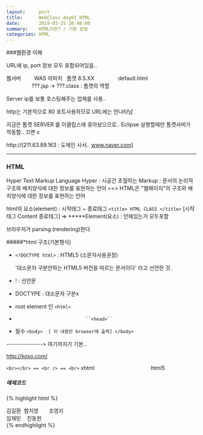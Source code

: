 ```yaml
---
layout:     post
title:      WebClass day01 HTML
date:       2019-03-25 20:40:00
summary:    HTML이란? / 기본 문법
categories: HTML
---
```

###웹환경 이해

URL에 ip, port 정보 모두 포함되어있음..

웹서버	&nbsp;&nbsp;&nbsp;&nbsp;&nbsp;&nbsp;&nbsp;	WAS
아파치&nbsp;&nbsp;&nbsp;톰캣 8.5.XX
&nbsp;&nbsp;&nbsp;&nbsp;&nbsp;&nbsp;&nbsp;&nbsp;&nbsp;&nbsp;&nbsp;&nbsp;&nbsp;&nbsp;&nbsp;default.html	
&nbsp;&nbsp;&nbsp;&nbsp;&nbsp;&nbsp;&nbsp;&nbsp;&nbsp;&nbsp;&nbsp;&nbsp;&nbsp;&nbsp;&nbsp;&nbsp;&nbsp;???.jsp -> ???.class : 톰캣의 역할
             
  
Server ip를 보통 호스팅해주는 업체를 사용.. 

http는 기본적으로 80 포트사용하므로 URL에는 안나타남 

지금은 톰캣 SERVER 를 이클립스에 꽂아놨으므로..
Eclipse 실행할때만 톰캣서버가 작동함.. 끄면 x

http://[211.63.89.163 : 도메인 사서.. www.naver.com]


-------------------------------------------
### HTML 
Hyper Text Markup Language
Hyper : 시공간 초월하는
Markup : 문서의 논리적 구조와 배치양식에 대한 정보를 표현하는 언어
==> HTML은 "웹페이지"의 구조와 배치양식에 대한 정보를 표현하는 언어

html의 요소(element) : 시작태그 ~ 종료태그
``<title> HTML CLASS </title>``
[시작태그 	   Content      종료태그] => *****Element(요소) : 안에있는거 모두포함

브라우저가 parsing (rendering)한다

#####*html 구조(기본형식)
- ``<!DOCTYPE html>`` : HTML5 (소문자사용권장)

  '대소문자 구분안하는 HTML5 버전을 따르는 문서이다' 라고  선언한 것.
 - ! : 선언문
 -  DOCTYPE : 대소문자 구분x

- root element 인 ``<html>``
- 								``<head>``
- 필수 							``<body>  [	이 내용만 browser에 출력] </body>``
  
---------------> 여기까지가 기본.. 

http://koxo.com/

``<br></br> == <br /> == <br>``
xhtml&nbsp;&nbsp;&nbsp;&nbsp;&nbsp;&nbsp;&nbsp;&nbsp;&nbsp;&nbsp;&nbsp;&nbsp;&nbsp;&nbsp;&nbsp;&nbsp;&nbsp;&nbsp;&nbsp;&nbsp;&nbsp;&nbsp;&nbsp;&nbsp;&nbsp;&nbsp;&nbsp;&nbsp;&nbsp;&nbsp;&nbsp;&nbsp;&nbsp;&nbsp;&nbsp;&nbsp;&nbsp;&nbsp;html5


##### 예제코드
{% highlight html %}
<!DOCTYPE html>
<html> <!-- 주석처리 -->
	<head> <!--  Contains metadata and window title information for the document-->
	<meta charset="UTF-8"> <!--Defines metadata information for the document  -->
	<title>ex02.html</title> <!-- The document title, displayed in the browser's title bar -->
	</head>
<body> <!--The document body. Contains all the content for the page. -->
<!-- space하든, tab하든 enter하든 웹페이지 화면상에는 모두 공백 1칸-->
<!-- html의 예약문자는 [문자엔티티(개체)]로 대체된다
사용 :    &엔티티이름;
&nbsp; == non breaking sapce == 공백( space )
  -->
 김길환 &nbsp;함치영&nbsp;&nbsp;&nbsp;&nbsp;&nbsp;&nbsp;          조영지<br><!-- Enter : Forces a line [br]eak -->
임재민&nbsp;&nbsp;&nbsp;	진동현
<br>
</body>
</html>
{% endhighlight %}